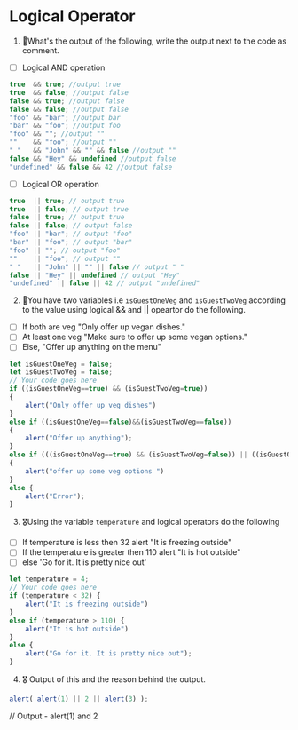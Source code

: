 # Logical Operator

1. 🥇What's the output of the following, write the output next to the code as comment.

* [ ] Logical AND operation

```js
true  && true; //output true
true  && false; //output false
false && true; //output false
false && false; //output false
"foo" && "bar"; //output bar
"bar" && "foo"; //output foo 
"foo" && ""; //output "" 
""    && "foo"; //output "" 
" "   && "John" && "" && false //output ""   
false && "Hey" && undefined //output false
"undefined" && false && 42 //output false
```

* [ ] Logical OR operation
```js
true  || true; // output true
true  || false; // output true
false || true; // output true
false || false; // output false
"foo" || "bar"; // output "foo"
"bar" || "foo"; // output "bar"
"foo" || ""; // output "foo"
""    || "foo"; // output ""
" "   || "John" || "" || false // output " "
false || "Hey" || undefined // output "Hey"
"undefined" || false || 42 // output "undefined"
```

2. 🥈You have two variables i.e `isGuestOneVeg` and  `isGuestTwoVeg` according to the value using logical && and || opeartor do the following.

* [ ] If both are veg "Only offer up vegan dishes."
* [ ] At least one veg  "Make sure to offer up some vegan options."
* [ ] Else, "Offer up anything on the menu"
```js
let isGuestOneVeg = false;
let isGuestTwoVeg = false;
// Your code goes here
if ((isGuestOneVeg==true) && (isGuestTwoVeg=true))
{
    alert("Only offer up veg dishes")
}
else if ((isGuestOneVeg==false)&&(isGuestTwoVeg==false))
{
    alert("Offer up anything");
}
else if (((isGuestOneVeg==true) && (isGuestTwoVeg=false)) || ((isGuestOneVeg==false) && (isGuestTwoVeg=true)))
{
    alert("offer up some veg options ")
}
else {
    alert("Error");
}
```


3. 🎖Using the variable `temperature` and logical operators do the following
* [ ] If temperature is less then 32 alert "It is freezing outside"
* [ ] If the temperature is greater then 110 alert "It is hot outside"
* [ ] else 'Go for it. It is pretty nice out'
```js
let temperature = 4;
// Your code goes here
if (temperature < 32) {
    alert("It is freezing outside")
}
else if (temperature > 110) {
    alert("It is hot outside")
}
else {
    alert("Go for it. It is pretty nice out");
}
```


4. 🎖 Output of this and the reason behind the output.
```js
alert( alert(1) || 2 || alert(3) );
```
// Output - alert(1) and 2
